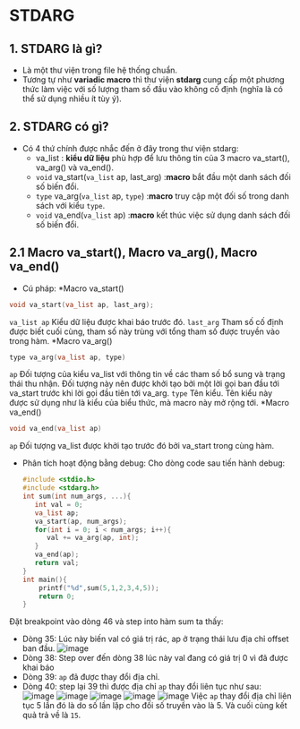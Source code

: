 # STDARG
## 1. STDARG là gì?
- Là một thư viện trong file hệ thống chuẩn.
- Tương tự như **variadic macro** thì thư viện **stdarg** cung cấp một phương thức làm việc với số lượng tham số đầu vào không cố định (nghĩa là có thể sử dụng nhiều ít tùy ý).
## 2. STDARG có gì?
- Có 4 thứ chính được nhắc đến ở đây trong thư viện stdarg:
    - va_list : **kiểu dữ liệu** phù hợp để lưu thông tin của 3 macro va_start(), va_arg() và va_end().
    - `void` va_start(`va_list` ap, last_arg) :**macro** bắt đầu một danh sách đối số biến đổi.
    - `type` va_arg(`va_list` ap, `type`) :**macro** truy cập một đối số trong danh sách với kiểu `type`.
    - `void` va_end(`va_list` ap) :**macro** kết thúc việc sử dụng danh sách đối số biến đổi.
## 2.1 Macro va_start(), Macro va_arg(), Macro va_end()
-  Cú pháp:
  *Macro va_start()
  ```cpp
  void va_start(va_list ap, last_arg);
  ```
  `va_list ap` Kiểu dữ liệu được khai báo trước đó.
  `last_arg` Tham số cố định được biết cuối cùng, tham số này trùng với tổng tham số được truyền vào trong hàm.
  *Macro va_arg()
  ```cpp
  type va_arg(va_list ap, type)
  ```
  `ap` Đối tượng của kiểu va_list với thông tin về các tham số bổ sung và trạng thái thu nhận. Đối tượng này nên được khởi tạo bởi một lời gọi ban đầu tới va_start trước khi lời gọi đầu tiên tới va_arg.
  `type` Tên kiểu. Tên kiểu này được sử dụng như là kiểu của biểu thức, mà macro này mở rộng tới.
  *Macro va_end()
  ```cpp
  void va_end(va_list ap)
  ```
  `ap` Đối tượng va_list được khởi tạo trước đó bởi va_start trong cùng hàm.
- Phân tích hoạt động bằng debug:
  Cho dòng code sau tiến hành debug:
  ```cpp
  #include <stdio.h>
  #include <stdarg.h>
  int sum(int num_args, ...){
     int val = 0;
     va_list ap;
     va_start(ap, num_args);
     for(int i = 0; i < num_args; i++){
        val += va_arg(ap, int);
     }
     va_end(ap);
     return val;
  }
  int main(){   
      printf("%d",sum(5,1,2,3,4,5));
      return 0;
  }
  ```
Đặt breakpoint vào dòng 46 và step into hàm sum ta thấy:
- Dòng 35: Lúc này biến val có giá trị rác, ap ở trạng thái lưu địa chỉ offset ban đầu.
  ![image](https://github.com/user-attachments/assets/3a307001-afed-4bb1-88ef-147a3650e93d)
- Dòng 38: Step over đến dòng 38 lúc này val đang có giá trị 0 vì đã được khai báo
- Dòng 39: `ap` đã được thay đổi địa chỉ.
- Dòng 40: step lại 39 thì được địa chỉ `ap` thay đổi liên tục như sau:
  ![image](https://github.com/user-attachments/assets/c5eb0687-2fcb-403b-86ea-32f3a3e06d2c)
  ![image](https://github.com/user-attachments/assets/3cc53071-f821-4918-880e-46e3f68efffc)
  ![image](https://github.com/user-attachments/assets/23eae89c-e97b-4772-9ce6-422388b231b9)
  ![image](https://github.com/user-attachments/assets/2038fa8d-d043-4106-9daf-afbe8d92e9ec)
  ![image](https://github.com/user-attachments/assets/866ef65d-5850-4aef-97b9-72dee66e88df)
  Việc `ap` thay đổi địa chỉ liên tục 5 lần đó là do số lần lặp cho đối số truyền vào là 5. Và cuối cùng kết quả trả về là `15`.
  



